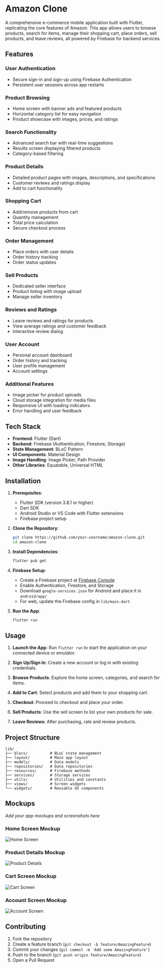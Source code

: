 # Amazon Clone

A comprehensive e-commerce mobile application built with Flutter, replicating the core features of Amazon. This app allows users to browse products, search for items, manage their shopping cart, place orders, sell products, and leave reviews, all powered by Firebase for backend services.

## Features

### User Authentication
- Secure sign-in and sign-up using Firebase Authentication
- Persistent user sessions across app restarts

### Product Browsing
- Home screen with banner ads and featured products
- Horizontal category list for easy navigation
- Product showcase with images, prices, and ratings

### Search Functionality
- Advanced search bar with real-time suggestions
- Results screen displaying filtered products
- Category-based filtering

### Product Details
- Detailed product pages with images, descriptions, and specifications
- Customer reviews and ratings display
- Add to cart functionality

### Shopping Cart
- Add/remove products from cart
- Quantity management
- Total price calculation
- Secure checkout process

### Order Management
- Place orders with user details
- Order history tracking
- Order status updates

### Sell Products
- Dedicated seller interface
- Product listing with image upload
- Manage seller inventory

### Reviews and Ratings
- Leave reviews and ratings for products
- View average ratings and customer feedback
- Interactive review dialog

### User Account
- Personal account dashboard
- Order history and tracking
- User profile management
- Account settings

### Additional Features
- Image picker for product uploads
- Cloud storage integration for media files
- Responsive UI with loading indicators
- Error handling and user feedback

## Tech Stack

- **Frontend**: Flutter (Dart)
- **Backend**: Firebase (Authentication, Firestore, Storage)
- **State Management**: BLoC Pattern
- **UI Components**: Material Design
- **Image Handling**: Image Picker, Path Provider
- **Other Libraries**: Equatable, Universal HTML

## Installation

1. **Prerequisites**:
   - Flutter SDK (version 3.8.1 or higher)
   - Dart SDK
   - Android Studio or VS Code with Flutter extensions
   - Firebase project setup

2. **Clone the Repository**:
   ```bash
   git clone https://github.com/your-username/amazon-clone.git
   cd amazon-clone
   ```

3. **Install Dependencies**:
   ```bash
   flutter pub get
   ```

4. **Firebase Setup**:
   - Create a Firebase project at [Firebase Console](https://console.firebase.google.com/)
   - Enable Authentication, Firestore, and Storage
   - Download `google-services.json` for Android and place it in `android/app/`
   - For web, update the Firebase config in `lib/main.dart`

5. **Run the App**:
   ```bash
   flutter run
   ```

## Usage

1. **Launch the App**: Run `flutter run` to start the application on your connected device or emulator.

2. **Sign Up/Sign In**: Create a new account or log in with existing credentials.

3. **Browse Products**: Explore the home screen, categories, and search for items.

4. **Add to Cart**: Select products and add them to your shopping cart.

5. **Checkout**: Proceed to checkout and place your order.

6. **Sell Products**: Use the sell screen to list your own products for sale.

7. **Leave Reviews**: After purchasing, rate and review products.

## Project Structure

```
lib/
├── blocs/          # BLoC state management
├── layout/         # Main app layout
├── models/         # Data models
├── repositories/   # Data repositories
├── resources/      # Firebase methods
├── services/       # Storage services
├── utils/          # Utilities and constants
├── views/          # Screen widgets
└── widgets/        # Reusable UI components
```

## Mockups

*Add your app mockups and screenshots here*

### Home Screen Mockup
![Home Screen](path/to/home_mockup.png)

### Product Details Mockup
![Product Details](path/to/product_mockup.png)

### Cart Screen Mockup
![Cart Screen](path/to/cart_mockup.png)

### Account Screen Mockup
![Account Screen](path/to/account_mockup.png)

## Contributing

1. Fork the repository
2. Create a feature branch (`git checkout -b feature/AmazingFeature`)
3. Commit your changes (`git commit -m 'Add some AmazingFeature'`)
4. Push to the branch (`git push origin feature/AmazingFeature`)
5. Open a Pull Request
